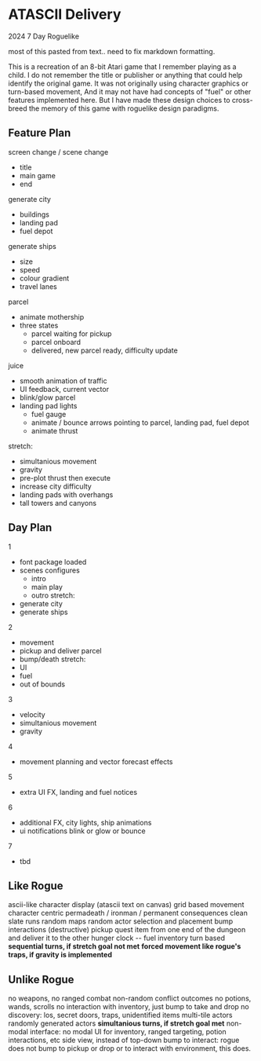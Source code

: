 # ATASCII Delivery
2024 7 Day Roguelike

most of this pasted from text.. need to fix markdown formatting. 

This is a recreation of an 8-bit Atari game that I remember playing as a child.
I do not remember the title or publisher or anything that could help identify the original game.
It was not originally using character graphics or turn-based movement,
And it may not have had concepts of "fuel" or other features implemented here.
But I have made these design choices to cross-breed the memory of this game with roguelike design paradigms.

## Feature Plan

screen change / scene change
- title
- main game
- end

generate city
- buildings
- landing pad
- fuel depot

generate ships
- size
- speed
- colour gradient
- travel lanes

parcel
- animate mothership
- three states
    - parcel waiting for pickup
    - parcel onboard
    - delivered, new parcel ready, difficulty update

juice
- smooth animation of traffic
- UI feedback, current vector
- blink/glow parcel
- landing pad lights
    - fuel gauge
    - animate / bounce arrows pointing to parcel, landing pad, fuel depot
    - animate thrust

stretch:
- simultanious movement
- gravity
- pre-plot thrust then execute
- increase city difficulty
- landing pads with overhangs
- tall towers and canyons

## Day Plan

1
- font package loaded
- scenes configures
    - intro
    - main play
    - outro
stretch:
- generate city
- generate ships

2
- movement
- pickup and deliver parcel
- bump/death
stretch:
- UI 
- fuel
- out of bounds

3
- velocity
- simultanious movement
- gravity

4
- movement planning and vector forecast effects

5
- extra UI FX, landing and fuel notices

6
- additional FX, city lights, ship animations
- ui notifications blink or glow or bounce

7
- tbd

## Like Rogue

ascii-like character display (atascii text on canvas)
grid based movement
character centric
permadeath / ironman / permanent consequences
clean slate runs
random maps
random actor selection and placement
bump interactions (destructive)
pickup quest item from one end of the dungeon and deliver it to the other
hunger clock -- fuel
inventory
turn based
**sequential turns, if stretch goal not met**
**forced movement like rogue's traps, if gravity is implemented**

## Unlike Rogue

no weapons, no ranged combat
non-random conflict outcomes
no potions, wands, scrolls
no interaction with inventory, just bump to take and drop
no discovery: los, secret doors, traps, unidentified items
multi-tile actors
randomly generated actors
**simultanious turns, if stretch goal met**
non-modal interface: no modal UI for inventory, ranged targeting, potion interactions, etc
side view, instead of top-down
bump to interact:  rogue does not bump to pickup or drop or to interact with environment, this does.